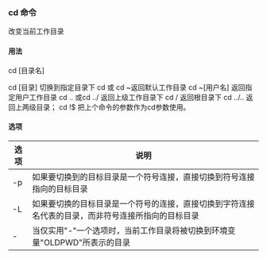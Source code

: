 ### cd 命令
改变当前工作目录
#### 用法
cd [目录名]

cd [目录] 切换到指定目录下
cd 或 cd ~返回默认工作目录
cd ~[用户名] 返回指定用户工作目录
cd .. 或cd ../ 返回上级工作目录下
cd / 返回根目录下
cd ../..  返回上两级目录；
cd !$  把上个命令的参数作为cd参数使用。

#### 选项
|选项|说明|
|----|----|
|-p| 如果要切换到的目标目录是一个符号连接，直接切换到符号连接指向的目标目录|
|-L |如果要切换的目标目录是一个符号的连接，直接切换到字符连接名代表的目录，而非符号连接所指向的目标目录|
|- |当仅实用"-"一个选项时，当前工作目录将被切换到环境变量"OLDPWD"所表示的目录|

